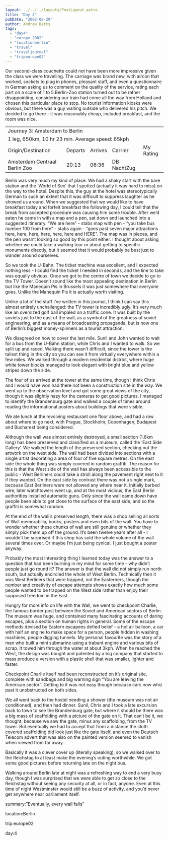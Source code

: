 ```yaml
---
layout: ../../../layouts/PostLayout.astro
title: "Day 4"
pubDate: "2002-08-29"
author: Andrew Betts
tags: 
  - "day4"
  - "europe-2002"
  - "locationberlin"
  - "travel"
  - "traveljournal"
  - "tripeurope02"
---
```


Our second-class couchette could not have been more impressive given the class we were travelling. The carriage was brand new, with aircon that worked, sockets to plug in phones, pleasant staff, and even a questionnaire in German asking us to comment on the quality of the service, rating each part on a scale of 1 to 5.Berlin-Zoo station turned out to be rather disappointing, considering our train had come all the way from Holland and chosen this particular place to stop. No tourist information kiosks were obvious, but there was a guy waiting outside who delivered his pitch. We decided to go there - it was reasonably cheap, included breakfast, and the room was nice.

<table width="100%" cellspacing="0" class="jtable"><tbody><tr><td colspan="5" class="jtitle">Journey 3: Amsterdam to Berlin</td></tr><tr><td colspan="5" class="jstats">1 leg, 650km, 10 hr 23 min. Average speed: 65kph</td></tr><tr><td class="jcat">Origin/Destination</td><td class="jcat">Departs</td><td class="jcat">Arrives</td><td class="jcat">Carrier</td><td class="jcat">My Rating</td></tr><tr><td class="jtrnend">Amsterdam Centraal Berlin Zoo</td><td class="jtrnend">20:13</td><td class="jtrnend">06:36</td><td class="jtrnend">DB NachtZug</td><td class="jtrnend"><img width="7" height="7" src="images/bluedot.gif" alt=""><img width="7" height="7" src="images/bluedot.gif" alt=""><img width="7" height="7" src="images/bluedot.gif" alt=""><img width="7" height="7" src="images/bluedot.gif" alt=""><img width="7" height="7" src="images/bluedot.gif" alt=""></td></tr></tbody></table>

Berlin was very much my kind of place. We had a shaky start with the bare station and the ‘World of Sex’ that I spotted (actually it was hard to miss) on the way to the hotel. Despite this, the guy at the hotel was stereotypically German to such an extent that it was difficult to suppress laughter as he showed us around. When we suggested that we would like to have breakfast today and forfeit breakfast the following day, I could tell that the break from accepted procedure was causing him some trouble. After we’d eaten he came in with a map and a pen, sat down and launched into a suggested itinerary. “We are here” - stabs map with pen - “you take bus number 100 from here” - stabs again - “goes past seven major attractions here, here, here, here, here, here and HERE”. The map was in pieces, and the pen wasn’t looking so good by this point either. I thought about asking whether we could take a walking tour or about getting to specific monuments directly, but it seemed that it would probably be best just to wander around ourselves.

So we took the U-Bahn. The ticket machine was excellent, and I expected nothing less - I could find the ticket I needed in seconds, and the line to take was equally obvious. Once we got to the centre of town we decide to go to the TV Tower. Doesn’t sound like the most appealing destination in Berlin but like the Manequin Pis in Brussels it was just somewhere that everyone goes. Unlike the Manequin Pis it is actually worth visiting.

Unlike a lot of the stuff I’ve written in this journal, I think I can say this almost entirely unchallenged: the TV tower is incredibly ugly. It’s very much like an oversized golf ball impaled on a traffic cone. It was built by the soviets just to the east of the wall, as a symbol of the greatness of soviet engineering, and as a means of broadcasting propaganda, but is now one of Berlin’s biggest money-spinners as a tourist attraction.

We disagreed on how to cover the last mile. Sunil and John wanted to wait for a bus from the U-Bahn station, while Chris and I wanted to walk. So we split up and raced. Walking there wasn’t difficult, since the tower is the tallest thing in the city so you can see it from virtually everywhere within a few miles. We walked through a modern residential district, where huge white tower blocks managed to look elegant with bright blue and yellow stripes down the side.

The four of us arrived at the tower at the same time, though I think Chris and I would have won had there not been a construction site in the way. We went up to the observation level and got some great views of the city, though it was slightly hazy for the cameras to get good pictures. I managed to identify the Brandenburg gate and walked a couple of times around reading the informational posters about buildings that were visible.

We ate lunch at the revolving restaurant one floor above, and had a row about where to go next, with Prague, Stockholm, Copenhagen, Budapest and Bucharest being considered.

Although the wall was almost entirely destroyed, a small section (1.6km long) has been preserved and classified as a museum, called the ‘East Side Gallery’. We walked the length of the preserved section, checking out the artwork on the west side. The wall had been divided into sections with a single artist decorating a area of four of five square metres. On the east side the whole thing was simply covered in random graffiti. The reason for this is that the West side of the wall has always been accessible to the public - West Berliners could take a stroll along the pavement right next to it if they wanted. On the east side by contrast there was not a single mark, because East Berliners were not allowed any where near it. Initially barbed wire, later watchtowers went up, and at the most vicious, the East Berlin authorities installed automatic guns. Only since the wall came down have people been able to get close to the surface of the east side, and so the graffiti is somewhat random.

At the end of the wall’s preserved length, there was a shop selling all sorts of Wall memorabilia, books, posters and even bits of the wall. You have to wonder whether these chunks of wall are still genuine or whether they simply pick them up off the ground. It’s been twelve years after all - I wouldn’t be surprised if this shop has sold the whole volume of the wall several times over. Or maybe I’m just being cynical. I just bought a poster anyway.

Probably the most interesting thing I learned today was the answer to a question that had been burning in my mind for some time - why didn’t people just go round it? The answer is that the wall did not simply run north south, but actually encircled the whole of West Berlin. Technically then it was West Berliners that were trapped, not the Easterners, though the number and creativity of escape attempts shows exactly how much some people wanted to be trapped on the West side rather than enjoy their supposed freedom in the East.

Hungry for more info on life with the Wall, we went to checkpoint Charlie, the famous border post between the Soviet and American sectors of Berlin. The museum was huge, and contained many fascinating accounts of daring escapes, plus a section on human rights in general. Some of the escape methods devised by Eastern escapees defied belief - a hot air balloon, a car with half an engine to make space for a person, people hidden in washing machines, people digging tunnels. My personal favourite was the story of a man who built a mini submarine using a trabant engine and various bits of scrap. It towed him through the water at about 3kph. When he reached the West, the design was bought and patented by a big company that started to mass produce a version with a plastic shell that was smaller, lighter and faster.

Checkpoint Charlie itself had been reconstructed on it’s original site, complete with sandbags and big warning sign “You are leaving the American sector”. Getting to it was not easy though because cars now whiz past it unobstructed on both sides.

We all went back to the hostel needing a shower (the museum was not air conditioned), and then had dinner. Sunil, Chris and I took a late excursion back to town to see the Brandenburg gate, but where it should be there was a big mass of scaffolding with a picture of the gate on it. That can’t be it, we thought, because we saw the gate, minus any scaffolding, from the TV tower. But eventually we had to accept that from a distance the cloth covered scaffolding did look just like the gate itself, and even the Deutsch Telecom advert that was also on the painted version seemed to vanish when viewed from far away.

Basically it was a clever cover up (literally speaking), so we walked over to the Reichstag to at least make the evening’s outing worthwhile. We got some good pictures before returning late on the night bus.

Walking around Berlin late at night was a refreshing way to end a very busy day, though I was surprised that we were able to get so close to the Reichstag without seeing any security at all, or in fact, anyone. Even at this time of night Westminster would still be a buzz of activity, and you’d never get anywhere near parliament itself.

summary:”Eventually, every wall falls”

location:Berlin

trip:europe02

day:4
